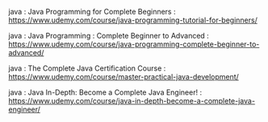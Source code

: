 java : Java Programming for Complete Beginners : https://www.udemy.com/course/java-programming-tutorial-for-beginners/

java : Java Programming : Complete Beginner to Advanced : https://www.udemy.com/course/java-programming-complete-beginner-to-advanced/

java : The Complete Java Certification Course : https://www.udemy.com/course/master-practical-java-development/

java : Java In-Depth: Become a Complete Java Engineer! : https://www.udemy.com/course/java-in-depth-become-a-complete-java-engineer/
